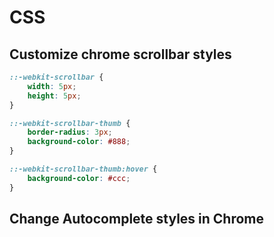 # CSS

## Customize chrome scrollbar styles

``` scss
::-webkit-scrollbar {
    width: 5px;
    height: 5px;
}

::-webkit-scrollbar-thumb {
    border-radius: 3px;
    background-color: #888;
}

::-webkit-scrollbar-thumb:hover {
    background-color: #ccc;
}
```

## Change Autocomplete styles in Chrome
